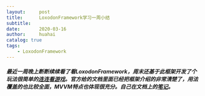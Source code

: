```yaml
---
layout:     post
title:      LoxodonFramework学习一周小结
subtitle:   
date:       2020-03-16
author:     huahai
catalog: true
tags:
    - LoxodonFramework
---
```








##### 最近一周晚上断断续续看了看LoxodonFramework，周末还基于此框架开发了个玩法很简单的[连连看游戏](https://github.com/hahahuahai/LinkGame)。官方给的文档里面已经把框架介绍的非常清楚了，用法覆盖的也比较全面，MVVM特点也体现很充分。自己在文档上的[笔记](https://github.com/hahahuahai/LinkGame/blob/master/LinkGame/Assets/LoxodonFramework/Docs/LoxodonFramework.pdf)。

